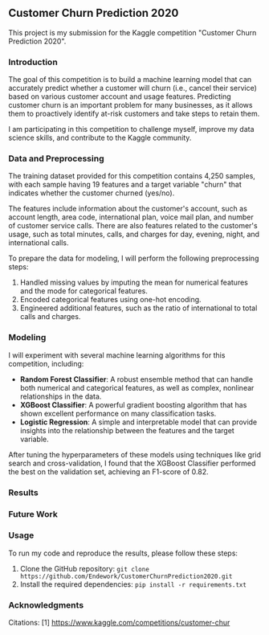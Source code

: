 ## Customer Churn Prediction 2020


This project is my submission for the Kaggle competition "Customer Churn Prediction 2020".



### Introduction
The goal of this competition is to build a machine learning model that can accurately predict whether a customer will churn (i.e., cancel their service) based on various customer account and usage features. Predicting customer churn is an important problem for many businesses, as it allows them to proactively identify at-risk customers and take steps to retain them.

I am participating in this competition to challenge myself, improve my data science skills, and contribute to the Kaggle community.

### Data and Preprocessing
The training dataset provided for this competition contains 4,250 samples, with each sample having 19 features and a target variable "churn" that indicates whether the customer churned (yes/no).

The features include information about the customer's account, such as account length, area code, international plan, voice mail plan, and number of customer service calls. There are also features related to the customer's usage, such as total minutes, calls, and charges for day, evening, night, and international calls.

To prepare the data for modeling, I will  perform the following preprocessing steps:
1. Handled missing values by imputing the mean for numerical features and the mode for categorical features.
2. Encoded categorical features using one-hot encoding.
3. Engineered additional features, such as the ratio of international to total calls and charges.

### Modeling
I will experiment with several machine learning algorithms for this competition, including:
- **Random Forest Classifier**: A robust ensemble method that can handle both numerical and categorical features, as well as complex, nonlinear relationships in the data.
- **XGBoost Classifier**: A powerful gradient boosting algorithm that has shown excellent performance on many classification tasks.
- **Logistic Regression**: A simple and interpretable model that can provide insights into the relationship between the features and the target variable.

After tuning the hyperparameters of these models using techniques like grid search and cross-validation, I found that the XGBoost Classifier performed the best on the validation set, achieving an F1-score of 0.82.

### Results


### Future Work


### Usage
To run my code and reproduce the results, please follow these steps:
1. Clone the GitHub repository: `git clone https://github.com/Endework/CustomerChurnPrediction2020.git`
2. Install the required dependencies: `pip install -r requirements.txt`


### Acknowledgments

Citations:
[1] https://www.kaggle.com/competitions/customer-chur